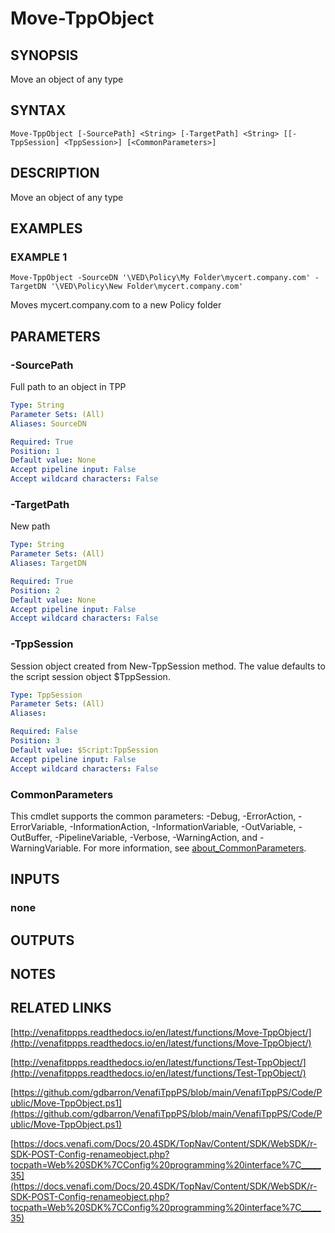 # Move-TppObject

## SYNOPSIS
Move an object of any type

## SYNTAX

```
Move-TppObject [-SourcePath] <String> [-TargetPath] <String> [[-TppSession] <TppSession>] [<CommonParameters>]
```

## DESCRIPTION
Move an object of any type

## EXAMPLES

### EXAMPLE 1
```
Move-TppObject -SourceDN '\VED\Policy\My Folder\mycert.company.com' -TargetDN '\VED\Policy\New Folder\mycert.company.com'
```

Moves mycert.company.com to a new Policy folder

## PARAMETERS

### -SourcePath
Full path to an object in TPP

```yaml
Type: String
Parameter Sets: (All)
Aliases: SourceDN

Required: True
Position: 1
Default value: None
Accept pipeline input: False
Accept wildcard characters: False
```

### -TargetPath
New path

```yaml
Type: String
Parameter Sets: (All)
Aliases: TargetDN

Required: True
Position: 2
Default value: None
Accept pipeline input: False
Accept wildcard characters: False
```

### -TppSession
Session object created from New-TppSession method. 
The value defaults to the script session object $TppSession.

```yaml
Type: TppSession
Parameter Sets: (All)
Aliases:

Required: False
Position: 3
Default value: $Script:TppSession
Accept pipeline input: False
Accept wildcard characters: False
```

### CommonParameters
This cmdlet supports the common parameters: -Debug, -ErrorAction, -ErrorVariable, -InformationAction, -InformationVariable, -OutVariable, -OutBuffer, -PipelineVariable, -Verbose, -WarningAction, and -WarningVariable. For more information, see [about_CommonParameters](http://go.microsoft.com/fwlink/?LinkID=113216).

## INPUTS

### none
## OUTPUTS

## NOTES

## RELATED LINKS

[http://venafitppps.readthedocs.io/en/latest/functions/Move-TppObject/](http://venafitppps.readthedocs.io/en/latest/functions/Move-TppObject/)

[http://venafitppps.readthedocs.io/en/latest/functions/Test-TppObject/](http://venafitppps.readthedocs.io/en/latest/functions/Test-TppObject/)

[https://github.com/gdbarron/VenafiTppPS/blob/main/VenafiTppPS/Code/Public/Move-TppObject.ps1](https://github.com/gdbarron/VenafiTppPS/blob/main/VenafiTppPS/Code/Public/Move-TppObject.ps1)

[https://docs.venafi.com/Docs/20.4SDK/TopNav/Content/SDK/WebSDK/r-SDK-POST-Config-renameobject.php?tocpath=Web%20SDK%7CConfig%20programming%20interface%7C_____35](https://docs.venafi.com/Docs/20.4SDK/TopNav/Content/SDK/WebSDK/r-SDK-POST-Config-renameobject.php?tocpath=Web%20SDK%7CConfig%20programming%20interface%7C_____35)

